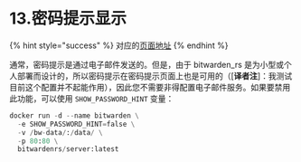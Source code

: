 # 13.密码提示显示

{% hint style="success" %}
对应的[页面地址](https://github.com/dani-garcia/bitwarden_rs/wiki/Password-hint-display)
{% endhint %}

通常，密码提示是通过电子邮件发送的。但是，由于 bitwarden\_rs 是为小型或个人部署而设计的，所以密码提示在密码提示页面上也是可用的（\[**译者注**\]：我测试目前这个配置并不起能作用），因此您不需要非得配置电子邮件服务。如果要禁用此功能，可以使用 `SHOW_PASSWORD_HINT` 变量：

```python
docker run -d --name bitwarden \
  -e SHOW_PASSWORD_HINT=false \
  -v /bw-data/:/data/ \
  -p 80:80 \
  bitwardenrs/server:latest
```


